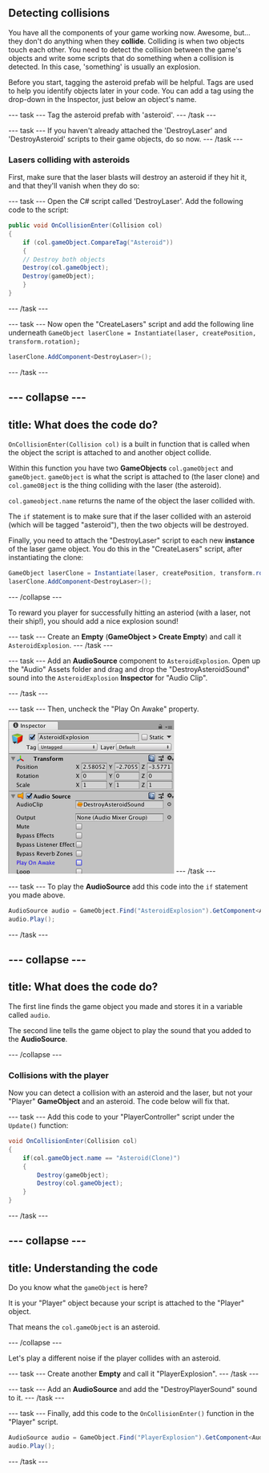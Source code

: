 ## Detecting collisions

You have all the components of your game working now. Awesome, but... they don't do anything when they **collide**. Colliding is when two objects touch each other. You need to detect the collision between the game's objects and write some scripts that do something when a collision is detected. In this case, 'something' is usually an explosion.

Before you start, tagging the asteroid prefab will be helpful. Tags are used to help you identify objects later in your code. You can add a tag using the drop-down in the Inspector, just below an object's name. 

--- task ---
Tag the asteroid prefab with 'asteroid'.
--- /task ---

--- task ---
If you haven't already attached the 'DestroyLaser' and 'DestroyAsteroid' scripts to their game objects, do so now.
--- /task ---

### Lasers colliding with asteroids

First, make sure that the laser blasts will destroy an asteroid if they hit it, and that they'll vanish when they do so:

--- task ---
Open the C# script called 'DestroyLaser'. Add the following code to the script:

```csharp
public void OnCollisionEnter(Collision col)
{
    if (col.gameObject.CompareTag("Asteroid"))
    {
    // Destroy both objects
    Destroy(col.gameObject);
    Destroy(gameObject);
    }
}
```
--- /task ---

--- task ---
Now open the "CreateLasers" script and add the following line underneath `GameObject laserClone = Instantiate(laser, createPosition, transform.rotation);`

```csharp
laserClone.AddComponent<DestroyLaser>();
```
--- /task ---

--- collapse ---
---
title: What does the code do?
---

`OnCollisionEnter(Collision col)` is a built in function that is called when the object the script is attached to and another object collide.

Within this function you have two **GameObjects** `col.gameObject` and `gameObject`. `gameObject` is what the script is attached to (the laser clone) and `col.gameOBject` is the thing colliding with the laser (the asteroid). 

`col.gameobject.name` returns the name of the object the laser collided with.

The `if` statement is to make sure that if the laser collided with an asteroid (which will be tagged "asteroid"), then the two objects will be destroyed.

Finally, you need to attach the "DestroyLaser" script to each new **instance** of the laser game object. You do this in the "CreateLasers" script, after instantiating the clone:

```csharp
GameObject laserClone = Instantiate(laser, createPosition, transform.rotation);
laserClone.AddComponent<DestroyLaser>();
```

--- /collapse ---

To reward you player for successfully hitting an asteriod (with a laser, not their ship!), you should add a nice explosion sound!

--- task ---
Create an **Empty** (**GameObject > Create Empty**) and call it `AsteroidExplosion`.
--- /task ---

--- task ---
Add an **AudioSource** component to `AsteroidExplosion`. Open up the "Audio" Assets folder and drag and drop the "DestroyAsteroidSound" sound into the `AsteroidExplosion` **Inspector** for "Audio Clip". 

--- /task ---

--- task ---
Then, uncheck the "Play On Awake" property. 

![The Play On Awake checkbox is unticked](images/step7_playOnAwake.png)
--- /task ---

--- task ---
To play the **AudioSource** add this code into the `if` statement you made above.

```csharp
AudioSource audio = GameObject.Find("AsteroidExplosion").GetComponent<AudioSource>();
audio.Play();
```
--- /task ---

--- collapse ---
---
title: What does the code do?
---

The first line finds the game object you made and stores it in a variable called `audio`.

The second line tells the game object to play the sound that you added to the **AudioSource**.

--- /collapse ---

### Collisions with the player

Now you can detect a collision with an asteroid and the laser, but not your "Player" **GameObject** and an asteroid. The code below will fix that.

--- task ---
Add this code to your "PlayerController" script under the `Update()` function:

```csharp
void OnCollisionEnter(Collision col)
{
    if(col.gameObject.name == "Asteroid(Clone)")
    {
        Destroy(gameObject);
        Destroy(col.gameObject);
    }
}
```
--- /task ---

--- collapse ---
---
title: Understanding the code
---

Do you know what the `gameObject` is here?

It is your "Player" object because your script is attached to the "Player" object. 

That means the `col.gameObject` is an asteroid.

--- /collapse ---

Let's play a different noise if the player collides with an asteroid.

--- task ---
Create another **Empty** and call it "PlayerExplosion".
--- /task ---

--- task ---
Add an **AudioSource** and add the "DestroyPlayerSound" sound to it.
--- /task ---

--- task ---
Finally, add this code to the `OnCollisionEnter()` function in the "Player" script.

```csharp
AudioSource audio = GameObject.Find("PlayerExplosion").GetComponent<AudioSource>();
audio.Play();
```
--- /task ---

    
    
